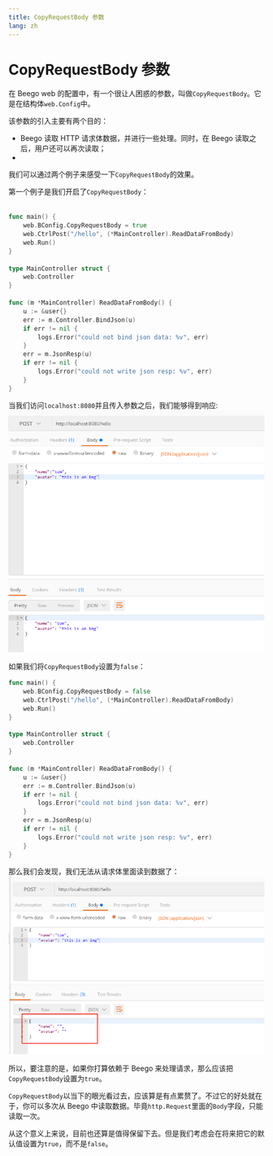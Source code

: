 ```yaml
---
title: CopyRequestBody 参数
lang: zh
---
```


# CopyRequestBody 参数

在 Beego web 的配置中，有一个很让人困惑的参数，叫做`CopyRequestBody`。它是在结构体`web.Config`中。

该参数的引入主要有两个目的：

- Beego 读取 HTTP 请求体数据，并进行一些处理。同时，在 Beego 读取之后，用户还可以再次读取；
-

我们可以通过两个例子来感受一下`CopyRequestBody`的效果。

第一个例子是我们开启了`CopyRequestBody`：

```go

func main() {
	web.BConfig.CopyRequestBody = true
	web.CtrlPost("/hello", (*MainController).ReadDataFromBody)
	web.Run()
}

type MainController struct {
	web.Controller
}

func (m *MainController) ReadDataFromBody() {
	u := &user{}
	err := m.Controller.BindJson(u)
	if err != nil {
		logs.Error("could not bind json data: %v", err)
	}
	err = m.JsonResp(u)
	if err != nil {
		logs.Error("could not write json resp: %v", err)
	}
}
```

当我们访问`localhost:8080`并且传入参数之后，我们能够得到响应:
![CopyRequestBody=true](../../../img/qa/copy_request_body_true.png)

如果我们将`CopyRequestBody`设置为`false`：

```go
func main() {
	web.BConfig.CopyRequestBody = false
	web.CtrlPost("/hello", (*MainController).ReadDataFromBody)
	web.Run()
}

type MainController struct {
	web.Controller
}

func (m *MainController) ReadDataFromBody() {
	u := &user{}
	err := m.Controller.BindJson(u)
	if err != nil {
		logs.Error("could not bind json data: %v", err)
	}
	err = m.JsonResp(u)
	if err != nil {
		logs.Error("could not write json resp: %v", err)
	}
}
```

那么我们会发现，我们无法从请求体里面读到数据了：
![CopyRequestBody=false](../../../img/qa/copy_request_body_false.png)

所以，要注意的是，如果你打算依赖于 Beego 来处理请求，那么应该把`CopyRequestBody`设置为`true`。

`CopyRequestBody`以当下的眼光看过去，应该算是有点累赘了。不过它的好处就在于，你可以多次从 Beego 中读取数据。毕竟`http.Request`里面的`Body`字段，只能读取一次。

从这个意义上来说，目前也还算是值得保留下去。但是我们考虑会在将来把它的默认值设置为`true`，而不是`false`。
